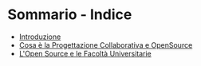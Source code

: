# Sommario - Indice

* [Introduzione](README.md)
* [Cosa è la Progettazione Collaborativa e OpenSource](IntroduzioneOpenSource/README.md)
* [L'Open Source e le Facoltà Universitarie](capitolo1.md)

